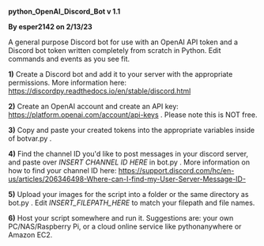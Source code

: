 

**python_OpenAI_Discord_Bot v 1.1**

**By esper2142 on 2/13/23**



A general purpose Discord bot for use with an OpenAI API token and a Discord bot token written completely from scratch in Python. Edit commands and events as you see fit.


**1)** Create a Discord bot and add it to your server with the appropriate permissions. More information here: https://discordpy.readthedocs.io/en/stable/discord.html

**2)** Create an OpenAI account and create an API key: https://platform.openai.com/account/api-keys . Please note this is NOT free.

**3)** Copy and paste your created tokens into the appropriate variables inside of botvar.py .

**4)** Find the channel ID you'd like to post messages in your discord server, and paste over _INSERT CHANNEL ID HERE_ in bot.py . More information on how to find your channel ID here: https://support.discord.com/hc/en-us/articles/206346498-Where-can-I-find-my-User-Server-Message-ID-

**5)** Upload your images for the script into a folder or the same directory as bot.py . Edit _INSERT_FILEPATH_HERE_ to match your filepath and file names.

**6)** Host your script somewhere and run it. Suggestions are: your own PC/NAS/Raspberry Pi, or a cloud online service like pythonanywhere or Amazon EC2.




